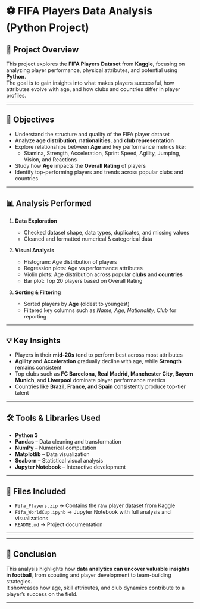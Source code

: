 # ⚽ FIFA Players Data Analysis (Python Project)

## 🎯 Project Overview
This project explores the **FIFA Players Dataset** from **Kaggle**, focusing on analyzing player performance, physical attributes, and potential using **Python**.  
The goal is to gain insights into what makes players successful, how attributes evolve with age, and how clubs and countries differ in player profiles.

---

## 🧩 Objectives
- Understand the structure and quality of the FIFA player dataset  
- Analyze **age distribution**, **nationalities**, and **club representation**  
- Explore relationships between **Age** and key performance metrics like:
  - Stamina, Strength, Acceleration, Sprint Speed, Agility, Jumping, Vision, and Reactions  
- Study how **Age** impacts the **Overall Rating** of players  
- Identify top-performing players and trends across popular clubs and countries  

---

## 📊 Analysis Performed
1. **Data Exploration**
   - Checked dataset shape, data types, duplicates, and missing values  
   - Cleaned and formatted numerical & categorical data  

2. **Visual Analysis**
   - Histogram: Age distribution of players  
   - Regression plots: Age vs performance attributes  
   - Violin plots: Age distribution across popular **clubs** and **countries**  
   - Bar plot: Top 20 players based on Overall Rating  

3. **Sorting & Filtering**
   - Sorted players by **Age** (oldest to youngest)  
   - Filtered key columns such as *Name, Age, Nationality, Club* for reporting  

---

## 💡 Key Insights
- Players in their **mid-20s** tend to perform best across most attributes  
- **Agility** and **Acceleration** gradually decline with age, while **Strength** remains consistent  
- Top clubs such as **FC Barcelona, Real Madrid, Manchester City, Bayern Munich**, and **Liverpool** dominate player performance metrics  
- Countries like **Brazil, France, and Spain** consistently produce top-tier talent  

---

## 🛠️ Tools & Libraries Used
- **Python 3**  
- **Pandas** – Data cleaning and transformation  
- **NumPy** – Numerical computation  
- **Matplotlib** – Data visualization  
- **Seaborn** – Statistical visual analysis  
- **Jupyter Notebook** – Interactive development  

---

## 📂 Files Included
- `Fifa_Players.zip` → Contains the raw player dataset from Kaggle  
- `Fifa_WorldCup.ipynb` → Jupyter Notebook with full analysis and visualizations  
- `README.md` → Project documentation  

--- 

---

## 🏁 Conclusion
This analysis highlights how **data analytics can uncover valuable insights in football**, from scouting and player development to team-building strategies.  
It showcases how age, skill attributes, and club dynamics contribute to a player’s success on the field.

---



